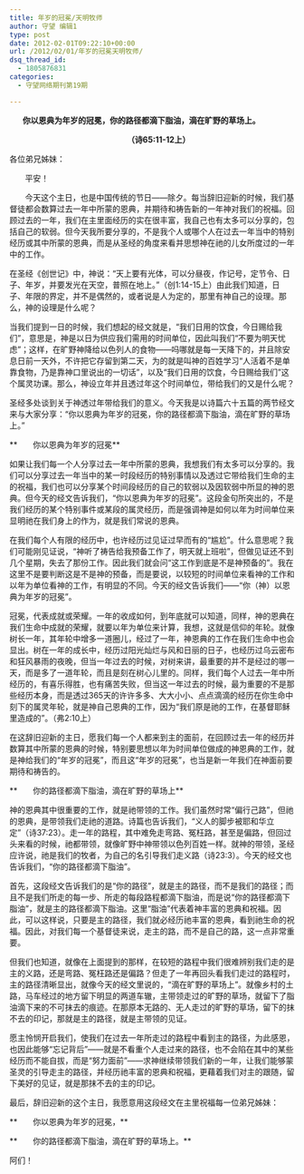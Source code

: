 ```yaml
---
title: 年岁的冠冕/天明牧师
author: 守望 编辑1
type: post
date: 2012-02-01T09:22:10+00:00
url: /2012/02/01/年岁的冠冕天明牧师/
dsq_thread_id:
  - 1805876831
categories:
  - 守望网络期刊第19期

---
```

<p style="text-align: left;" align="center">
  <strong>       你以恩典为年岁的冠冕，你的路径都滴下脂油，滴在旷野的草场上。<!--more--></strong>
</p>

<p style="text-align: center;" align="left">
  <strong>       （诗65:11-12</strong><strong>上</strong><strong>）</strong>
</p>

<p style="text-align: left;" align="left">
  <strong></strong>各位弟兄姊妹：
</p>

<p style="text-align: left;" align="left">
         平安！
</p>

       今天这个主日，也是中国传统的节日——除夕。每当辞旧迎新的时候，我们基督徒都会数算过去一年中所蒙的恩典，并期待和祷告新的一年神对我们的祝福。回顾过去的一年，我们在主里面经历的实在很丰富，我自己也有太多可以分享的，包括自己的软弱。但今天我所要分享的，不是我个人或哪个人在过去一年当中的特别经历或其中所蒙的恩典，而是从圣经的角度来看并思想神在祂的儿女所度过的一年中的工作。

在圣经《创世记》中，神说：“天上要有光体，可以分昼夜，作记号，定节令、日子、年岁，并要发光在天空，普照在地上。”（创1:14-15上）由此我们知道，日子、年限的界定，并不是偶然的，或者说是人为定的，那里有神自己的设理。那么，神的设理是什么呢？

当我们提到一日的时候，我们想起的经文就是，“我们日用的饮食，今日赐给我们”，意思是，神是以日为供应我们需用的时间单位，因此叫我们“不要为明天忧虑”；这样，在旷野神降给以色列人的食物——吗哪就是每一天降下的，并且除安息日前一天外，不许把它存留到第二天，为的就是叫神的百姓学习“人活着不是单靠食物，乃是靠神口里说出的一切话”，以及“我们日用的饮食，今日赐给我们”这个属灵功课。那么，神设立年并且透过年这个时间单位，带给我们的又是什么呢？

圣经多处谈到关于神透过年带给我们的意义。今天我是以诗篇六十五篇的两节经文来与大家分享：“你以恩典为年岁的冠冕，你的路径都滴下脂油，滴在旷野的草场上。”

**       你以恩典为年岁的冠冕**

如果让我们每一个人分享过去一年中所蒙的恩典，我想我们有太多可以分享的。我们可以分享过去一年当中的某一时段经历的特别事情以及透过它带给我们生命的主的祝福，我们也可以分享某个时间段经历的自己的软弱以及因软弱中所显的神的恩典。但今天的经文告诉我们，“你以恩典为年岁的冠冕”。这段金句所突出的，不是我们经历的某个特别事件或某段的属灵经历，而是强调神是如何以年为时间单位来显明祂在我们身上的作为，就是我们常说的恩典。

在我们每个人有限的经历中，也许经历过见证过早而有的“尴尬”。什么意思呢？我们可能刚见证说，“神听了祷告给我预备工作了，明天就上班啦”，但做见证还不到几个星期，失去了那份工作。因此我们就会问“这工作到底是不是神预备的”。我在这里不是要判断这是不是神的预备，而是要说，以较短的时间单位来看神的工作和以年为单位看神的工作，有明显的不同。今天的经文告诉我们——“你（神）以恩典为年岁的冠冕”。

冠冕，代表成就或荣耀。一年的收成如何，到年底就可以知道，同样，神的恩典在我们生命中成就的荣耀，就要以年为单位来计算，我想，这就是信仰的年轮。就像树长一年，其年轮中增多一道圈儿，经过了一年，神恩典的工作在我们生命中也会显出。树在一年的成长中，经历过阳光灿烂与风和日丽的日子，也经历过乌云密布和狂风暴雨的夜晚，但当一年过去的时候，对树来讲，最重要的并不是经过的哪一天，而是多了一道年轮，而且是刻在树心儿里的。同样，我们每个人过去一年中所经历的，有喜乐得胜，也有痛苦失败，但当这一年过去的时候，最为重要的不是那些经历本身，而是透过365天的许许多多、大大小小、点点滴滴的经历在你生命中刻下的属灵年轮，就是神自己恩典的工作，因为“我们原是祂的工作，在基督耶稣里造成的”。（弗2:10上）

在这辞旧迎新的主日，愿我们每一个人都来到主的面前，在回顾过去一年的经历并数算其中所蒙的恩典的时候，特别要思想以年为时间单位做成的神恩典的工作，就是神给我们的“年岁的冠冕”，而且这“年岁的冠冕”，也当是新一年我们在神面前要期待和祷告的。

**       你的路径都滴下脂油，滴在旷野的草场上**

神的恩典其中很重要的工作，就是祂带领的工作。我们虽然时常“偏行己路”，但祂的恩典，是带领我们走祂的道路。诗篇也告诉我们，“义人的脚步被耶和华立定”（诗37:23）。走一年的路程，其中难免走弯路、冤枉路，甚至是偏路，但回过头来看的时候，祂都带领，就像旷野中神带领以色列百姓一样。就神的带领，圣经应许说，祂是我们的牧者，为自己的名引导我们走义路（诗23:3）。今天的经文也告诉我们，“你的路径都滴下脂油”。

首先，这段经文告诉我们的是“你的路径”，就是主的路径，而不是我们的路径；而且不是我们所走的每一步、所走的每段路程都滴下脂油，而是说“你的路径都滴下脂油”，就是主的路径都滴下脂油。这里“脂油”代表着神丰富的恩典和祝福。因此，可以这样说，只要是主的路径，我们就必经历祂丰富的恩典，看到祂生命的祝福。因此，对我们每一个基督徒来说，走主的路，而不是自己的路，这一点非常重要。

但我们也知道，就像在上面提到的那样，在较短的路程中我们很难辨别我们走的是主的义路，还是弯路、冤枉路还是偏路？但走了一年再回头看我们走过的路程时，主的路径清晰显出，就像今天的经文里说的，“滴在旷野的草场上”。就像乡村的土路，马车经过的地方留下明显的两道车辙，主带领走过的旷野的草场，就留下了脂油滴下来的不可抹去的痕迹。在那原本无路的、无人走过的旷野的草场，留下的抹不去的印记，那就是主的路径，就是主带领的见证。

愿主怜悯开启我们，使我们在过去一年所走过的路程中看到主的路径，为此感恩，也因此能够“忘记背后”——就是不看重个人走过来的路径，也不会陷在其中的某些经历而不能自拔，而是“努力面前”——求神继续带领我们新的一年，让我们能够蒙圣灵的引导走主的路径，并经历祂丰富的恩典和祝福，更藉着我们对主的跟随，留下美好的见证，就是那抹不去的主的印记。

最后，辞旧迎新的这个主日，我愿意用这段经文在主里祝福每一位弟兄姊妹：

**       你以恩典为年岁的冠冕，**

**       你的路径都滴下脂油，滴在旷野的草场上。**

阿们！